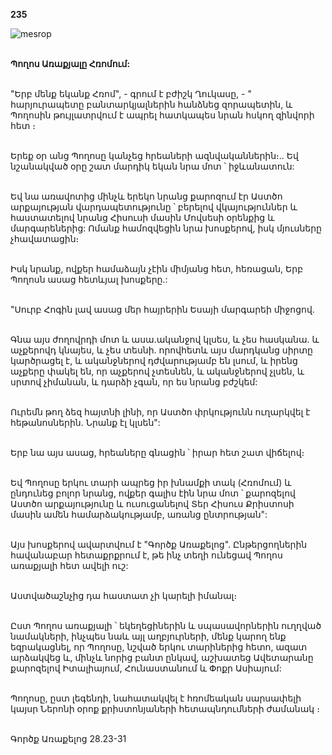 **235**

![mesrop](https://volamar.ru/audio_video/foto/01/detbible/B486.BMP)

\
**Պողոս Առաքյալը Հռոմում:**

\
"Երբ մենք եկանք Հռոմ", - գրում է բժիշկ Ղուկասը, - " հարյուրապետը բանտարկյալներին հանձնեց զորապետին, և Պողոսին թույլատրվում է ապրել հատկապես նրան հսկող զինվորի հետ ։

\
Երեք օր անց Պողոսը կանչեց հրեաների ազնվականներին։.. Եվ նշանակված օրը շատ մարդիկ եկան նրա մոտ ՝ իջևանատուն:

\
Եվ նա առավոտից մինչև երեկո նրանց քարոզում էր Աստծո արքայության վարդապետությունը ՝ բերելով վկայություններ և հաստատելով նրանց Հիսուսի մասին Մովսեսի օրենքից և մարգարեներից: Ոմանք համոզվեցին նրա խոսքերով, իսկ մյուսները չհավատացին։

\
Իսկ նրանք, ովքեր համաձայն չէին միմյանց հետ, հեռացան, Երբ Պողոսն ասաց հետևյալ խոսքերը.:

\
"Սուրբ Հոգին լավ ասաց մեր հայրերին Եսայի մարգարեի միջոցով.

\
Գնա այս ժողովրդի մոտ և ասա.ականջով կլսես, և չես հասկանա. և աչքերովդ կնայես, և չես տեսնի. որովհետև այս մարդկանց սիրտը կարծրացել է, և ականջներով դժվարությամբ են լսում, և իրենց աչքերը փակել են, որ աչքերով չտեսնեն, և ականջներով չլսեն, և սրտով չիմանան, և դարձի չգան, որ ես նրանց բժշկեմ:

\
Ուրեմն թող ձեզ հայտնի լինի, որ Աստծո փրկությունն ուղարկվել է հեթանոսներին. Նրանք էլ կլսեն":

\
Երբ նա այս ասաց, հրեաները գնացին ՝ իրար հետ շատ վիճելով։

\
Եվ Պողոսը երկու տարի ապրեց իր խնամքի տակ (Հռոմում) և ընդունեց բոլոր նրանց, ովքեր գալիս էին նրա մոտ ՝ քարոզելով Աստծո արքայությունը և ուսուցանելով Տեր Հիսուս Քրիստոսի մասին ամեն համարձակությամբ, առանց ընտրության":

\
Այս խոսքերով ավարտվում է "Գործք Առաքելոց". Ընթերցողներին հավանաբար հետաքրքրում է, թե ինչ տեղի ունեցավ Պողոս առաքյալի հետ ավելի ուշ:

\
Աստվածաշնչից դա հաստատ չի կարելի իմանալ։

\
Ըստ Պողոս առաքյալի ՝ եկեղեցիներին և սպասավորներին ուղղված նամակների, ինչպես նաև այլ աղբյուրների, մենք կարող ենք եզրակացնել, որ Պողոսը, նշված երկու տարիներից հետո, ազատ արձակվեց և, մինչև նորից բանտ ընկավ, աշխատեց Ավետարանը քարոզելով Իտալիայում, Հունաստանում և Փոքր Ասիայում:

\
Պողոսը, ըստ լեգենդի, նահատակվել է հռոմեական սարսափելի կայսր Ներոնի օրոք քրիստոնյաների հետապնդումների ժամանակ ։

\
Գործք Առաքելոց 28.23-31
